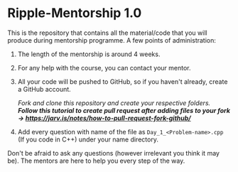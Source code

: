 # Ripple-Mentorship 1.0

This is the repository that contains all the material/code that you will produce during mentorship programme. A few points of administration:

1. The length of the mentorship is around 4 weeks.

2. For any help with the course, you can contact your mentor. 

3. All your code will be pushed to GitHub, so if you haven't already, create a GitHub account. 
   
   *Fork and clone this repository and create your respective folders.* ***Follow this tutorial to create pull request after adding files to your fork -> https://jarv.is/notes/how-to-pull-request-fork-github/***

4. Add every question with name of the file as `Day_1_<Problem-name>.cpp` (If you code in C++) under your name directory.

Don't be afraid to ask any questions (however irrelevant you think it may be). The mentors are here to help you every step of the way.
